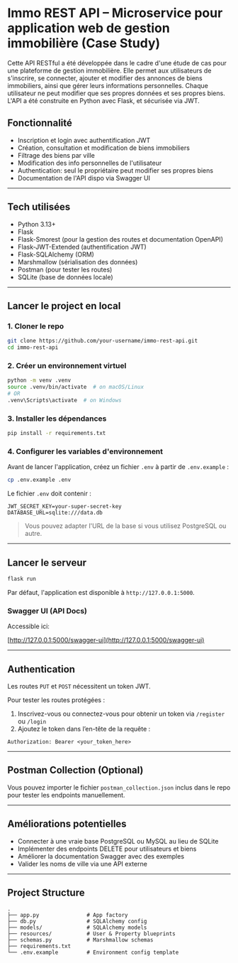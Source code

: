 # Immo REST API – Microservice pour application web de gestion immobilière (Case Study)

Cette API RESTful a été développée dans le cadre d'une étude de cas pour une plateforme de gestion immobilière. Elle permet aux utilisateurs de s'inscrire, se connecter, ajouter et modifier des annonces de biens immobiliers, ainsi que gérer leurs informations personnelles. Chaque utilisateur ne peut modifier que ses propres données et ses propres biens. L'API a été construite en Python avec Flask, et sécurisée via JWT.

## Fonctionnalité

- Inscription et login avec authentification JWT
- Création, consultation et modification de biens immobiliers
- Filtrage des biens par ville
- Modification des info personnelles de l'utilisateur
- Authentication: seul le propriétaire peut modifier ses propres biens
- Documentation de l'API dispo via Swagger UI

---

## Tech utilisées

- Python 3.13+
- Flask
- Flask-Smorest (pour la gestion des routes et documentation OpenAPI)
- Flask-JWT-Extended (authentification JWT)
- Flask-SQLAlchemy (ORM)
- Marshmallow (sérialisation des données)
- Postman (pour tester les routes)
- SQLite (base de données locale)

---

## Lancer le project en local

### 1. Cloner le repo

```bash
git clone https://github.com/your-username/immo-rest-api.git
cd immo-rest-api
```

### 2. Créer un environnement virtuel

```bash
python -m venv .venv
source .venv/bin/activate  # on macOS/Linux
# OR
.venv\Scripts\activate  # on Windows
```

### 3. Installer les dépendances

```bash
pip install -r requirements.txt
```

### 4. Configurer les variables d'environnement

Avant de lancer l'application, créez un fichier `.env` à partir de `.env.example` :

```bash
cp .env.example .env
```

Le fichier `.env` doit contenir :

```env
JWT_SECRET_KEY=your-super-secret-key
DATABASE_URL=sqlite:///data.db
```

> Vous pouvez adapter l'URL de la base si vous utilisez PostgreSQL ou autre.

---

## Lancer le serveur

```bash
flask run
```

Par défaut, l'application est disponible à `http://127.0.0.1:5000`.

### Swagger UI (API Docs)

Accessible ici:

[http://127.0.0.1:5000/swagger-ui](http://127.0.0.1:5000/swagger-ui)

---

## Authentication

Les routes `PUT` et `POST` nécessitent un token JWT.

Pour tester les routes protégées :

1. Inscrivez-vous ou connectez-vous pour obtenir un token via `/register` ou `/login`
2. Ajoutez le token dans l’en-tête de la requête :

```
Authorization: Bearer <your_token_here>
```

---

## Postman Collection (Optional)

Vous pouvez importer le fichier `postman_collection.json` inclus dans le repo pour tester les endpoints manuellement.

---

## Améliorations potentielles

- Connecter à une vraie base PostgreSQL ou MySQL au lieu de SQLite
- Implémenter des endpoints DELETE pour utilisateurs et biens
- Améliorer la documentation Swagger avec des exemples
- Valider les noms de ville via une API externe

---

## Project Structure

```
.
├── app.py               # App factory
├── db.py                # SQLAlchemy config
├── models/              # SQLAlchemy models
├── resources/           # User & Property blueprints
├── schemas.py           # Marshmallow schemas
├── requirements.txt
└── .env.example         # Environment config template
```
